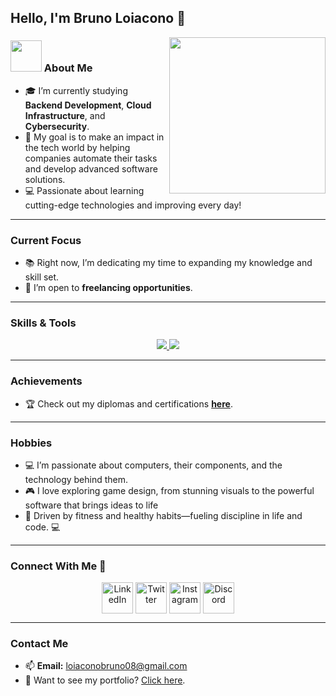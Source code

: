 ## Hello, I'm Bruno Loiacono 👋

<picture> <img align="right" src="https://github.com/7oSkaaa/7oSkaaa/blob/main/Images/Right_Side.gif?raw=true" width="250px"></picture>

### <picture><img src = "https://github.com/7oSkaaa/7oSkaaa/blob/main/Images/about_me.gif?raw=true" width = 50px></picture> About Me  
- 🎓 I’m currently studying **Backend Development**, **Cloud Infrastructure**, and **Cybersecurity**.  
- 🌟 My goal is to make an impact in the tech world by helping companies automate their tasks and develop advanced software solutions.  
- 💻 Passionate about learning cutting-edge technologies and improving every day!  

---

### Current Focus  
- 📚 Right now, I’m dedicating my time to expanding my knowledge and skill set.  
- 🤝 I’m open to **freelancing opportunities**.  

---

### Skills & Tools  
<p align="center">
  <a href="https://skillicons.dev">
    <img src="https://skillicons.dev/icons?i=python,java,js,html,css,react,nodejs,mysql,mongodb,postgres&perline=5" />
    <img src="https://skillicons.dev/icons?i=git,github,vscode,linux,postman,discord&perline=6" />

  </a>
</p>

---

### Achievements  
- 🏆 Check out my diplomas and certifications [**here**](https://github.com/LoiaconoBruno/LoiaconoBruno/tree/main/curso). 

---

### Hobbies  
- 💻 I’m passionate about computers, their components, and the technology behind them.
- 🎮 I love exploring game design, from stunning visuals to the powerful software that brings ideas to life
- 💪 Driven by fitness and healthy habits—fueling discipline in life and code. 💻

---

### Connect With Me 🤝  
<p align="center">
  <a href="https://www.linkedin.com/in/BrunoLoiacono/" target="_blank"><img align="center" src="https://user-images.githubusercontent.com/88904952/234979284-68c11d7f-1acc-4f0c-ac78-044e1037d7b0.png" alt="LinkedIn" height="50" width="50" /></a>
  <a href="https://twitter.com/LoiaconoBruno08" target="_blank"><img align="center" src="https://user-images.githubusercontent.com/88904952/234980676-61bfb021-ecc8-48f7-88e6-34c1b06c4a58.png" alt="Twitter" height="50" width="50" /></a> 
  <a href="https://www.instagram.com/brunoloiacono__/" target="_blank"><img align="center" src="https://user-images.githubusercontent.com/88904952/234981169-2dd1e58f-4b7e-468c-8213-034ba62156c3.png" alt="Instagram" height="50" width="50" /></a>
  <a href="https://discordapp.com/users/Bl" target="_blank"><img align="center" src="https://user-images.githubusercontent.com/88904952/234982627-019fd336-6248-453c-9b05-97c13fd1d207.png" alt="Discord" height="50" width="50" /></a>
</p>  

---

### Contact Me  
- 📫 **Email:** loiaconobruno08@gmail.com  
- 📄 Want to see my portfolio? [Click here](https://github.com/LoiaconoBruno/LoiaconoBruno/blob/main/Portafolio.docx).  
  
